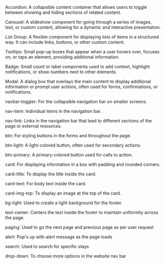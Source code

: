 Accordion:
A collapsible content container that allows users to toggle between showing and hiding sections of related content.

Carousel:
A slideshow component for going through a series of images, text, or custom content, allowing for a dynamic and interactive presentation.

List Group:
A flexible component for displaying lists of items in a structured way. It can include links, buttons, or other custom content.

Tooltips:
Small pop-up boxes that appear when a user hovers over, focuses on, or taps an element, providing additional information.

Badge:
Small count or label components used to add context, highlight notifications, or show numbers next to other elements.

Modal:
A dialog box that overlays the main content to display additional information or prompt user actions, often used for forms, confirmations, or notifications.

navbar-toggler:
 For the collapsible navigation bar on smaller screens.

nav-item: 
Individual items in the navigation bar.

nav-link: 
Links in the navigation bar that lead to different sections of the page or external resources.

btn:
 For styling buttons in the forms and throughout the page.

btn-light: 
A light-colored button, often used for secondary actions.

btn-primary:
 A primary-colored button used for calls to action.

card:
For displaying information in a box with padding and rounded corners.

card-title: 
To display the title inside the card.

card-text: 
For body text inside the card.

card-img-top:
 To display an image at the top of the card.

 bg-light: 
 Used to create a light background for the footer.

text-center: 
Centers the text inside the footer to maintain uniformity across the page.

paging:
Used to go the next page and previous page as per user request

alert:
Pop's up with alert message as the page loads

search:
Used to search for specific stays

drop-down:
To choose more options in the website nav bar
